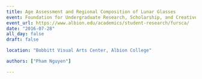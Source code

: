 ```yaml
---
title: Age Assessment and Regional Composition of Lunar Glasses
event: Foundation for Undergraduate Research, Scholarship, and Creative Activity
event_url: https://www.albion.edu/academics/student-research/fursca/
date: "2016-07-28"
all_day: false
draft: false 

location: "Bobbitt Visual Arts Center, Albion College"

authors: ["Pham Nguyen"]

---
```

